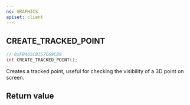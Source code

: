 ```yaml
---
ns: GRAPHICS
apiset: client
---
```

## CREATE_TRACKED_POINT

```c
// 0xFB405CB357C69CB9
int CREATE_TRACKED_POINT();
```

Creates a tracked point, useful for checking the visibility of a 3D point on screen.


## Return value

